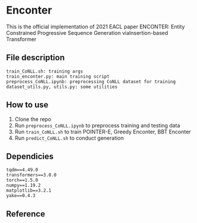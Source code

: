 # Enconter
This is the official implementation of 2021 EACL paper
ENCONTER: Entity Constrained Progressive Sequence Generation viaInsertion-based Transformer
## File description
```
train_CoNLL.sh: training args
train_enconter.py: main training script
preprocess_CoNLL.ipynb: preprocessing CoNLL dataset for training
dataset_utils.py, utils.py: some utilities
```
## How to use
1. Clone the repo
2. Run `preprocess_CoNLL.ipynb` to preprocess training and testing data
3. Run `train_CoNLL.sh` to train POINTER-E, Greedy Enconter, BBT Enconter
4. Run `predict_CoNLL.sh` to conduct generation
## Dependicies
```
tqdm==4.49.0
transformers==3.0.0
torch==1.5.0
numpy==1.19.2
matplotlib==3.2.1
yake==0.4.3
```
## Reference
